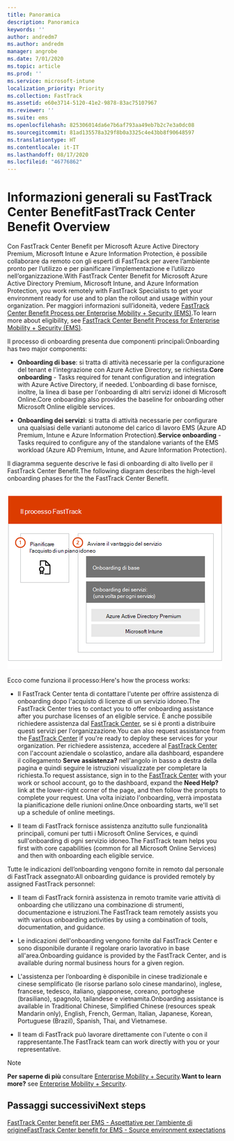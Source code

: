 ```yaml
---
title: Panoramica
description: Panoramica
keywords: ''
author: andredm7
ms.author: andredm
manager: angrobe
ms.date: 7/01/2020
ms.topic: article
ms.prod: ''
ms.service: microsoft-intune
localization_priority: Priority
ms.collection: FastTrack
ms.assetid: e60e3714-5120-41e2-9878-83ac75107967
ms.reviewer: ''
ms.suite: ems
ms.openlocfilehash: 825306014da6e7b6af793aa49eb7b2c7e3a0dc08
ms.sourcegitcommit: 81ad135578a329f8b0a3325c4e43bb8f90648597
ms.translationtype: HT
ms.contentlocale: it-IT
ms.lasthandoff: 08/17/2020
ms.locfileid: "46776862"
---
```

# <a name="fasttrack-center-benefit-overview"></a><span data-ttu-id="2e4c7-103">Informazioni generali su FastTrack Center Benefit</span><span class="sxs-lookup"><span data-stu-id="2e4c7-103">FastTrack Center Benefit Overview</span></span>

<span data-ttu-id="2e4c7-104">Con FastTrack Center Benefit per Microsoft Azure Active Directory Premium, Microsoft Intune e Azure Information Protection, è possibile collaborare da remoto con gli esperti di FastTrack per avere l’ambiente pronto per l’utilizzo e per pianificare l’implementazione e l’utilizzo nell’organizzazione.</span><span class="sxs-lookup"><span data-stu-id="2e4c7-104">With FastTrack Center Benefit for Microsoft Azure Active Directory Premium, Microsoft Intune, and Azure Information Protection, you work remotely with FastTrack Specialists to get your environment ready for use and to plan the rollout and usage within your organization.</span></span> <span data-ttu-id="2e4c7-105">Per maggiori informazioni sull’idoneità, vedere [FastTrack Center Benefit Process per Enterprise Mobility + Security (EMS)](EMS-fasttrack-process.md).</span><span class="sxs-lookup"><span data-stu-id="2e4c7-105">To learn more about eligibility, see [FastTrack Center Benefit Process for Enterprise Mobility + Security (EMS)](EMS-fasttrack-process.md).</span></span>

<span data-ttu-id="2e4c7-106">Il processo di onboarding presenta due componenti principali:</span><span class="sxs-lookup"><span data-stu-id="2e4c7-106">Onboarding has two major components:</span></span>

-   <span data-ttu-id="2e4c7-107">**Onboarding di base**: si tratta di attività necessarie per la configurazione del tenant e l'integrazione con Azure Active Directory, se richiesta.</span><span class="sxs-lookup"><span data-stu-id="2e4c7-107">**Core onboarding** - Tasks required for tenant configuration and integration with Azure Active Directory, if needed.</span></span> <span data-ttu-id="2e4c7-108">L'onboarding di base fornisce, inoltre, la linea di base per l'onboarding di altri servizi idonei di Microsoft Online.</span><span class="sxs-lookup"><span data-stu-id="2e4c7-108">Core onboarding also provides the baseline for onboarding other Microsoft Online eligible services.</span></span>

-   <span data-ttu-id="2e4c7-109">**Onboarding dei servizi**: si tratta di attività necessarie per configurare una qualsiasi delle varianti autonome del carico di lavoro EMS (Azure AD Premium, Intune e Azure Information Protection).</span><span class="sxs-lookup"><span data-stu-id="2e4c7-109">**Service onboarding** - Tasks required to configure any of the standalone variants of the EMS workload (Azure AD Premium, Intune, and Azure Information Protection).</span></span>

<span data-ttu-id="2e4c7-110">Il diagramma seguente descrive le fasi di onboarding di alto livello per il FastTrack Center Benefit.</span><span class="sxs-lookup"><span data-stu-id="2e4c7-110">The following diagram describes the high-level onboarding phases for the the FastTrack Center Benefit.</span></span>

![Le fasi di onboarding di alto livello dell'uso del FastTrack Center Benefit](./media/ft-onboarding-process.png)

<span data-ttu-id="2e4c7-112">Ecco come funziona il processo:</span><span class="sxs-lookup"><span data-stu-id="2e4c7-112">Here's how the process works:</span></span>

- <span data-ttu-id="2e4c7-113">Il FastTrack Center tenta di contattare l'utente per offrire assistenza di onboarding dopo l'acquisto di licenze di un servizio idoneo.</span><span class="sxs-lookup"><span data-stu-id="2e4c7-113">The FastTrack Center tries to contact you to offer onboarding assistance after you purchase licenses of an eligible service.</span></span> <span data-ttu-id="2e4c7-114">È anche possibile richiedere assistenza dal [FastTrack Center](https://go.microsoft.com/fwlink/?linkid=780698), se si è pronti a distribuire questi servizi per l'organizzazione.</span><span class="sxs-lookup"><span data-stu-id="2e4c7-114">You can also request assistance from the [FastTrack Center](https://go.microsoft.com/fwlink/?linkid=780698) if you're ready to deploy these services for your organization.</span></span> <span data-ttu-id="2e4c7-115">Per richiedere assistenza, accedere al [FastTrack Center](https://go.microsoft.com/fwlink/?linkid=780698) con l'account aziendale o scolastico, andare alla dashboard, espandere il collegamento **Serve assistenza?** nell'angolo in basso a destra della pagina e quindi seguire le istruzioni visualizzate per completare la richiesta.</span><span class="sxs-lookup"><span data-stu-id="2e4c7-115">To request assistance, sign in to the [FastTrack Center](https://go.microsoft.com/fwlink/?linkid=780698) with your work or school account, go to the dashboard, expand the **Need Help?** link at the lower-right corner of the page, and then follow the prompts to complete your request.</span></span> <span data-ttu-id="2e4c7-116">Una volta iniziato l'onboarding, verrà impostata la pianificazione delle riunioni online.</span><span class="sxs-lookup"><span data-stu-id="2e4c7-116">Once onboarding starts, we'll set up a schedule of online meetings.</span></span>

-   <span data-ttu-id="2e4c7-117">Il team di FastTrack fornisce assistenza anzitutto sulle funzionalità principali, comuni per tutti i Microsoft Online Services, e quindi sull'onboarding di ogni servizio idoneo.</span><span class="sxs-lookup"><span data-stu-id="2e4c7-117">The FastTrack team helps you first with core capabilities (common for all Microsoft Online Services) and then with onboarding each eligible service.</span></span>

<span data-ttu-id="2e4c7-118">Tutte le indicazioni dell’onboarding vengono fornite in remoto dal personale di FastTrack assegnato:</span><span class="sxs-lookup"><span data-stu-id="2e4c7-118">All onboarding guidance is provided remotely by assigned FastTrack personnel:</span></span>

-   <span data-ttu-id="2e4c7-119">Il team di FastTrack fornirà assistenza in remoto tramite varie attività di onboarding che utilizzano una combinazione di strumenti, documentazione e istruzioni.</span><span class="sxs-lookup"><span data-stu-id="2e4c7-119">The FastTrack team remotely assists you with various onboarding activities by using a combination of tools, documentation, and guidance.</span></span>

-   <span data-ttu-id="2e4c7-120">Le indicazioni dell'onboarding vengono fornite dal FastTrack Center e sono disponibile durante il regolare orario lavorativo in base all'area.</span><span class="sxs-lookup"><span data-stu-id="2e4c7-120">Onboarding guidance is provided by the FastTrack Center, and is available during normal business hours for a given region.</span></span>

-   <span data-ttu-id="2e4c7-121">L'assistenza per l’onboarding è disponibile in cinese tradizionale e cinese semplificato (le risorse parlano solo cinese mandarino), inglese, francese, tedesco, italiano, giapponese, coreano, portoghese (brasiliano), spagnolo, tailandese e vietnamita.</span><span class="sxs-lookup"><span data-stu-id="2e4c7-121">Onboarding assistance is available in Traditional Chinese, Simplified Chinese (resources speak Mandarin only), English, French, German, Italian, Japanese, Korean, Portuguese (Brazil), Spanish, Thai, and Vietnamese.</span></span>

-   <span data-ttu-id="2e4c7-122">Il team di FastTrack può lavorare direttamente con l'utente o con il rappresentante.</span><span class="sxs-lookup"><span data-stu-id="2e4c7-122">The FastTrack team can work directly with you or your representative.</span></span>

> [!NOTE]
> <span data-ttu-id="2e4c7-123">**Per saperne di più** consultare [Enterprise Mobility + Security](https://www.microsoft.com/cloud-platform/enterprise-mobility).</span><span class="sxs-lookup"><span data-stu-id="2e4c7-123">**Want to learn more?** see [Enterprise Mobility + Security](https://www.microsoft.com/cloud-platform/enterprise-mobility).</span></span>

## <a name="next-steps"></a><span data-ttu-id="2e4c7-124">Passaggi successivi</span><span class="sxs-lookup"><span data-stu-id="2e4c7-124">Next steps</span></span>

[<span data-ttu-id="2e4c7-125">FastTrack Center benefit per EMS - Aspettative per l’ambiente di origine</span><span class="sxs-lookup"><span data-stu-id="2e4c7-125">FastTrack Center benefit for EMS - Source environment expectations</span></span>](EMS-source-environment-expectations.md)

